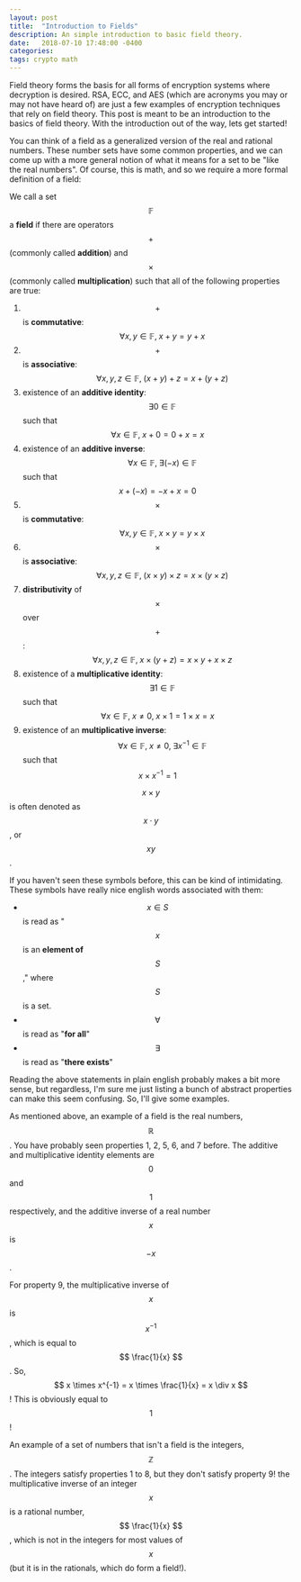 ```yaml
---
layout: post
title:  "Introduction to Fields"
description: An simple introduction to basic field theory.
date:   2018-07-10 17:48:00 -0400
categories:
tags: crypto math
---
```


Field theory forms the basis for all forms of encryption systems where decryption is desired.
RSA, ECC, and AES (which are acronyms you may or may not have heard of)
are just a few examples of encryption techniques that rely on field theory.
This post is meant to be an introduction to the basics of field theory. With the
introduction out of the way, lets get started!

You can think of a field as a generalized version of the real and rational numbers.
These number sets have some common properties, and we can come up with a more general notion
of what it means for a set to be "like the real numbers". Of course, this is math,
and so we require a more formal definition of a field:

We call a set $$ \mathbb{F} $$ a **field** if there are operators $$ + $$
(commonly called **addition**) and $$ \times $$ (commonly called **multiplication**)
such that all of the following properties are true:

1. $$ + $$ is **commutative**: $$ \quad \forall x, y\in\mathbb{F}, \; x + y = y + x $$   
2. $$ + $$ is **associative**: $$ \quad  \forall x, y, z\in\mathbb{F}, \; (x + y) + z = x + (y + z) $$    
3. existence of an **additive identity**: $$ \quad \exists 0 \in\mathbb{F} $$ such that $$ \forall x\in\mathbb{F}, \; x + 0 = 0 + x = x $$
4. existence of an **additive inverse**: $$ \quad \forall x \in\mathbb{F}, \; \exists (-x) \in \mathbb{F} $$
   such that $$ x + (-x) = -x + x = 0 $$
5. $$ \times $$ is **commutative**: $$ \quad \forall x, y\in\mathbb{F}, \; x \times y = y \times x $$    
6. $$ \times $$ is **associative**: $$ \quad \forall x, y, z\in\mathbb{F}, \; (x \times y) \times z = x \times (y \times z) $$    
7. **distributivity** of $$ \times $$ over $$ + $$: $$ \quad \forall x, y, z \in \mathbb{F}, \; x \times (y + z) = x \times y + x \times z $$
8. existence of a **multiplicative identity**: $$ \quad \exists 1 \in\mathbb{F} $$ such that
   $$ \forall x\in\mathbb{F}, \; x \neq 0, \; x \times 1 = 1 \times x = x $$
9. existence of an **multiplicative inverse**: $$ \quad \forall x \in\mathbb{F}, \; x \neq 0, \; \exists x^{-1} \in\mathbb{F} $$
   such that $$ x \times x^{-1} = 1 $$

$$ x \times y $$ is often denoted as $$ x \cdot y $$, or $$ xy $$.

If you haven't seen these symbols before, this can be kind of intimidating.
These symbols have really nice english words associated with them:

 - $$ x\in S $$ is read as "$$ x $$ is an **element of** $$ S $$," where $$ S $$ is a set.
 - $$ \forall $$ is read as "**for all**"
 - $$ \exists $$ is read as "**there exists**"

Reading the above statements in plain english probably makes a bit more sense, but regardless,
I'm sure me just listing a bunch of abstract properties can make this seem confusing.
So, I'll give some examples.

As mentioned above, an example of a field is the real numbers, $$ \mathbb{R} $$. You have probably seen properties
1, 2, 5, 6, and 7 before. The additive and multiplicative identity elements are $$ 0 $$ and $$ 1 $$
respectively, and the additive inverse of a real number $$ x $$ is $$ -x $$.

For property 9, the multiplicative inverse of $$ x $$ is $$ x^{-1} $$, which is equal to
$$ \frac{1}{x} $$. So, $$ x \times x^{-1} = x \times \frac{1}{x} = x \div x $$ ! This is
obviously equal to $$ 1 $$!

An example of a set of numbers that isn't a field is the integers, $$ \mathbb{Z} $$.
The integers satisfy properties 1 to 8, but they don't satisfy property 9! the multiplicative
inverse of an integer $$ x $$ is a rational number, $$ \frac{1}{x} $$, which is not in the integers for
most values of $$ x $$ (but it is in the rationals, which do form a field!).
